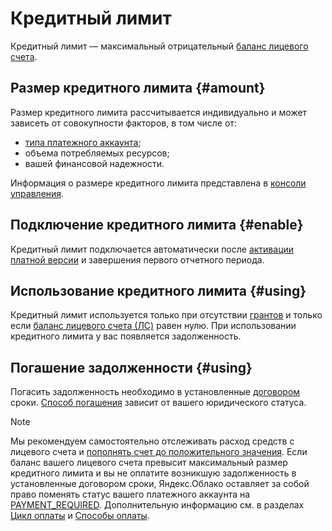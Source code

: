 # Кредитный лимит

Кредитный лимит — максимальный отрицательный [баланс лицевого счета](../concepts/personal-account.md#balance). 


## Размер кредитного лимита {#amount}

Размер кредитного лимита рассчитывается индивидуально и может зависеть от совокупности факторов, в том числе от:
- [типа платежного аккаунта](../concepts/billing-account.md#ba-types); 
- объема потребляемых ресурсов;
- вашей финансовой надежности.

Информация о размере кредитного лимита представлена в [консоли управления](https://console.cloud.yandex.ru/billing).

<a name="enable"></a>
## Подключение кредитного лимита {#enable}

Кредитный лимит подключается автоматически после [активации платной версии](../operations/activate-commercial.md) и завершения первого отчетного периода.


## Использование кредитного лимита {#using}

Кредитный лимит используется только при отсутствии [грантов](../concepts/bonus-account.md) и только если [баланс лицевого счета (ЛС)](../concepts/personal-account.md#balance) равен нулю. При использовании кредитного лимита у вас появляется задолженность. 

## Погашение задолженности {#using}

Погасить задолженность необходимо в установленные [договором](../concepts/contract.md) сроки. [Способ погашения](../payment/payment-methods.md) зависит от вашего юридического статуса.

> [!NOTE]
>
> Мы рекомендуем самостоятельно отслеживать расход средств с лицевого счета и [пополнять счет до положительного значения](../operations/pay-the-bill.md). Если баланс вашего лицевого счета превысит максимальный размер кредитного лимита и вы не оплатите возникшую задолженность в установленные договором сроки, Яндекс.Облако оставляет за собой право поменять статус вашего платежного аккаунта на [PAYMENT_REQUIRED](../concepts/billing-account-statuses.md). Дополнительную информацию см. в разделах [Цикл оплаты](../payment/billing-cycle-business.md) и [Способы оплаты](../payment/payment-methods.md).
>

